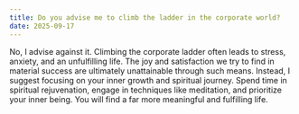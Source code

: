```yaml
---
title: Do you advise me to climb the ladder in the corporate world?
date: 2025-09-17
---
```


No, I advise against it. Climbing the corporate ladder often leads to stress, anxiety, and an unfulfilling life. The joy and satisfaction we try to find in material success are ultimately unattainable through such means. Instead, I suggest focusing on your inner growth and spiritual journey. Spend time in spiritual rejuvenation, engage in techniques like meditation, and prioritize your inner being. You will find a far more meaningful and fulfilling life.
